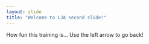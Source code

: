 ```yaml
---
layout: slide
title: "Welcome to LJA second slide!"
---
```

How fun this training is...
Use the left arrow to go back!
